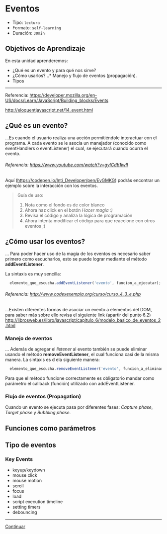 # Eventos
- Tipo: `lectura`
- Formato: `self-learning`
- Duración: `30min`

## Objetivos de Aprendizaje

En esta unidad aprenderemos:
* ¿Qué es un evento y para qué nos sirve?
* ¿Cómo usarlos?
..* Manejo y flujo de eventos (propagación).
* Tipos

***

Referencia:
https://developer.mozilla.org/en-US/docs/Learn/JavaScript/Building_blocks/Events

http://eloquentjavascript.net/14_event.html

## ¿Qué es un evento?
 ...Es cuando el usuario realiza una acción permitiéndole interactuar con el programa. A cada evento se le asocia un manejador (conocido como eventHandlers o eventListener) el cual, se ejecutará cuando ocurra el evento.

###### Referencia: https://www.youtube.com/watch?v=gyICdb1iwII

Aquí (https://codepen.io/Inti_Developer/pen/EvGMKG) podrás encontrar un ejemplo sobre la interacción con los eventos.

> Guía de uso:
> 1. Nota como el fondo es de color blanco
> 2. Ahora haz click en el botón *Hacer magia :)*
> 3. Revisa el código y analiza la lógica de programación
> 4. Ahora intenta modificar el código para que reaccione con otros eventos ;)


## ¿Cómo usar los eventos?

... Para poder hacer uso de la magia de los eventos es necesario saber primero como escucharlos, esto se puede lograr mediante el método __addEventListener__.

La sintaxis es muy sencilla:
```javascript
  elemento_que_escucha.addEventListener('evento', funcion_a_ejecutar);
```
###### Referencia: http://www.codexexempla.org/curso/curso_4_3_e.php

...Existen diferentes formas de asociar un evento a elementos del DOM, para saber más sobre ello revisa el siguiente link (apartir del punto 6.2) http://librosweb.es/libro/javascript/capitulo_6/modelo_basico_de_eventos_2.html


### Manejo de eventos

... Además de agregar el *listener* al evento también se puede eliminar usando el método __removeEventListener__, el cual funciona casi de la misma manera. La sintaxis es d ela siguiente manera:

```javascript
  elemento_que_escucha.removeEventListener('evento', funcion_a_eliminar);
```
Para que el método funcione correctamente es obligatorio mandar como parámetro el callback (función) utilizado con addEventListener.

### Flujo de eventos (Propagation)
Cuando un evento se ejecuta pasa por diferentes fases: *Capture phase*, *Target phase* y *Bubbling phase*.

[flow-event]: DOM-event-flow.PNG

## Funciones como parámetros

## Tipo de eventos

### Key Events

- keyup/keydown
- mouse click
- mouse motion
- scroll
- focus
- load
- script execution timeline
- setting timers
- debouncing

***

[Continuar]( )
